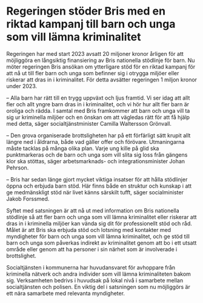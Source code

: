# Regeringen stöder Bris med en riktad kampanj till barn och unga som vill lämna kriminalitet

Regeringen har med start 2023 avsatt 20 miljoner kronor årligen för att möjliggöra en långsiktig finansiering av Bris nationella stödlinje för barn. Nu möter regeringen Bris ansökan om ytterligare stöd för en riktad kampanj för att nå ut till fler barn och unga som befinner sig i otrygga miljöer eller riskerar att dras in i kriminalitet. För detta avsätter regeringen 1 miljon kronor under 2023.

– Alla barn har rätt till en trygg uppväxt och ljus framtid. Vi ser idag att allt fler och allt yngre barn dras in i kriminalitet, och vi hör hur allt fler barn är oroliga och rädda. I samtal med Bris framkommer att barn och unga vill ta sig ur kriminella miljöer och en önskan om att vägledas rätt för att få hjälp med detta, säger socialtjänstminister Camilla Waltersson Grönvall.

– Den grova organiserade brottsligheten har på ett förfärligt sätt krupit allt längre ned i åldrarna, både vad gäller offer och förövare. Utmaningarna måste tacklas på många olika plan. Varje ung kille på glid ska punktmarkeras och de barn och unga som vill slita sig loss från gängens klor ska stöttas, säger arbetsmarknads- och integrationsminister Johan Pehrson.

– Bris har sedan länge gjort mycket viktiga insatser för att hålla stödlinjer öppna och erbjuda barn stöd. Här finns både en struktur och kunskap i att ge medmänskligt stöd när livet känns särskilt tufft, säger socialminister Jakob Forssmed.

Syftet med satsningen är att nå ut med information om Bris nationella stödlinje så att fler barn och unga som vill lämna kriminalitet eller riskerar att dras in i kriminella miljöer kan vända sig dit för professionellt stöd och råd. Målet är att Bris ska erbjuda stöd och lotsning med kontakter med myndigheter för barn och unga som vill lämna kriminalitet, och ge stöd till barn och unga som påverkas indirekt av kriminalitet genom att bo i ett utsatt område eller genom att ha personer i sin närhet som är involverade i brottslighet.

Socialtjänsten i kommunerna har huvudansvaret för avhoppare från kriminella nätverk och andra individer som vill lämna kriminaliteten bakom sig. Verksamheten bedrivs i huvudsak på lokal nivå i samarbete mellan socialtjänsten och polisen. En viktig del i satsningen som nu möjliggörs är ett nära samarbete med relevanta myndigheter.

